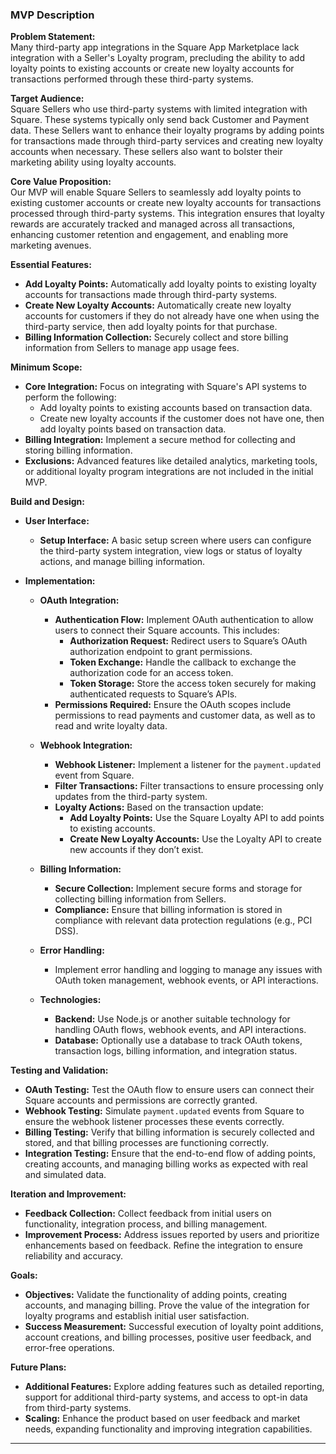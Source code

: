 ### **MVP Description**

**Problem Statement:**  
Many third-party app integrations in the Square App Marketplace lack integration with a Seller's Loyalty program, precluding the ability to add loyalty points to existing accounts or create new loyalty accounts for transactions performed through these third-party systems.

**Target Audience:**  
Square Sellers who use third-party systems with limited integration with Square. These systems typically only send back Customer and Payment data. These Sellers want to enhance their loyalty programs by adding points for transactions made through third-party services and creating new loyalty accounts when necessary. These sellers also want to bolster their marketing ability using loyalty accounts.

**Core Value Proposition:**  
Our MVP will enable Square Sellers to seamlessly add loyalty points to existing customer accounts or create new loyalty accounts for transactions processed through third-party systems. This integration ensures that loyalty rewards are accurately tracked and managed across all transactions, enhancing customer retention and engagement, and enabling more marketing avenues.

**Essential Features:**
- **Add Loyalty Points:** Automatically add loyalty points to existing loyalty accounts for transactions made through third-party systems.
- **Create New Loyalty Accounts:** Automatically create new loyalty accounts for customers if they do not already have one when using the third-party service, then add loyalty points for that purchase.
- **Billing Information Collection:** Securely collect and store billing information from Sellers to manage app usage fees.

**Minimum Scope:**
- **Core Integration:** Focus on integrating with Square's API systems to perform the following:
  - Add loyalty points to existing accounts based on transaction data.
  - Create new loyalty accounts if the customer does not have one, then add loyalty points based on transaction data.
- **Billing Integration:** Implement a secure method for collecting and storing billing information.
- **Exclusions:** Advanced features like detailed analytics, marketing tools, or additional loyalty program integrations are not included in the initial MVP.

**Build and Design:**

- **User Interface:**
  - **Setup Interface:** A basic setup screen where users can configure the third-party system integration, view logs or status of loyalty actions, and manage billing information.

- **Implementation:**
  - **OAuth Integration:**
    - **Authentication Flow:** Implement OAuth authentication to allow users to connect their Square accounts. This includes:
      - **Authorization Request:** Redirect users to Square’s OAuth authorization endpoint to grant permissions.
      - **Token Exchange:** Handle the callback to exchange the authorization code for an access token.
      - **Token Storage:** Store the access token securely for making authenticated requests to Square’s APIs.
    - **Permissions Required:** Ensure the OAuth scopes include permissions to read payments and customer data, as well as to read and write loyalty data.
  
  - **Webhook Integration:**
    - **Webhook Listener:** Implement a listener for the `payment.updated` event from Square.
    - **Filter Transactions:** Filter transactions to ensure processing only updates from the third-party system.
    - **Loyalty Actions:** Based on the transaction update:
      - **Add Loyalty Points:** Use the Square Loyalty API to add points to existing accounts.
      - **Create New Loyalty Accounts:** Use the Loyalty API to create new accounts if they don’t exist.

  - **Billing Information:**
      - **Secure Collection:** Implement secure forms and storage for collecting billing information from Sellers.
      - **Compliance:** Ensure that billing information is stored in compliance with relevant data protection regulations (e.g., PCI DSS).

  - **Error Handling:**
    - Implement error handling and logging to manage any issues with OAuth token management, webhook events, or API interactions.

  - **Technologies:**
    - **Backend:** Use Node.js or another suitable technology for handling OAuth flows, webhook events, and API interactions.
    - **Database:** Optionally use a database to track OAuth tokens, transaction logs, billing information, and integration status.

**Testing and Validation:**
- **OAuth Testing:** Test the OAuth flow to ensure users can connect their Square accounts and permissions are correctly granted.
- **Webhook Testing:** Simulate `payment.updated` events from Square to ensure the webhook listener processes these events correctly.
- **Billing Testing:** Verify that billing information is securely collected and stored, and that billing processes are functioning correctly.
- **Integration Testing:** Ensure that the end-to-end flow of adding points, creating accounts, and managing billing works as expected with real and simulated data.

**Iteration and Improvement:**
- **Feedback Collection:** Collect feedback from initial users on functionality, integration process, and billing management.
- **Improvement Process:** Address issues reported by users and prioritize enhancements based on feedback. Refine the integration to ensure reliability and accuracy.

**Goals:**
- **Objectives:** Validate the functionality of adding points, creating accounts, and managing billing. Prove the value of the integration for loyalty programs and establish initial user satisfaction.
- **Success Measurement:** Successful execution of loyalty point additions, account creations, and billing processes, positive user feedback, and error-free operations.

**Future Plans:**
- **Additional Features:** Explore adding features such as detailed reporting, support for additional third-party systems, and access to opt-in data from third-party systems.
- **Scaling:** Enhance the product based on user feedback and market needs, expanding functionality and improving integration capabilities.

---